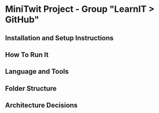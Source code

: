 # MiniTwit Project - Group "LearnIT > GitHub"

## Installation and Setup Instructions

## How To Run It

## Language and Tools

## Folder Structure

## Architecture Decisions
